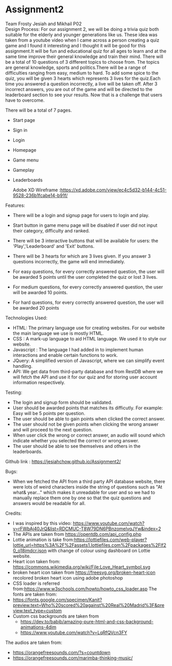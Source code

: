 # Assignment2

Team Frosty
Jesiah and Mikhail P02
<br>
Design Process:
For our assignment 2, we will be doing a trivia quiz both suitable for the elderly and younger generations like us. These idea was taken from a youtube video when I came across a person creating a quiz game and I found it interesting and I thought it will be good for this assignment.It will be fun and educational quiz for all ages to learn and at the same time improve their general knowledge and train their mind. There will be a total of 10 questions of 3 different topics to choose from.
The topics are general knowledge, sports and politics.There will be a range of difficulties ranging from easy, medium to hard.
To add some spice to the quiz, you will be given 3 hearts which represents 3 lives for the quiz.Each time you answered a question incorrectly, a live will be taken off. After 3 incorrect answers, you are out of the game and will be directed to the leaderboard section to see your results. Now that is a challenge that users have to overcome.

There will be a total of 7 pages.

- Start page
- Sign in
- Login
- Homepage
- Game menu
- Gameplay
- Leaderboards

  Adobe XD Wireframe :https://xd.adobe.com/view/ec4c5d32-b144-4c51-9528-236b1fcabe14-b91f/

Features:

- There will be a login and signup page for users to login and play.

- Start button in game menu page will be disabled if user did not input their category, difficulty and ranked.

- There will be 3 interactive buttons that will be available for users: the 'Play','Leaderboard' and 'Exit' buttons.

- There will be 3 hearts for which are 3 lives given. If you answer 3 questions incorrectly, the game will end immediately.

- For easy questions, for every correctly answered question, the user will be awarded 5 points until the user completed the quiz or lost 3 lives.

- For medium questions, for every correctly answered question, the user will be awarded 10 points.

- For hard questions, for every correctly answered question, the user will be awarded 20 points

Technologies Used:

- HTML: The primary language use for creating websites. For our website the main language we use is mostly HTML.
- CSS : A mark-up language to aid HTML language. We used it to style our website.
- Javascript : The language I had added in to implement human interactions and enable certain functions to work.
- JQuery: A simplified version of Javascript, where we can simplify event handling.
- API: We get data from third-party database and from RestDB where we will fetch the API and use it for our quiz and for storing user account information respectively.

Testing:

- The login and signup form should be validated.
- User should be awarded points that matches its difficutly. For example: Easy will be 5 points per question.
- The user should be able to gain points when clicked the correct answer.
- The user should not be given points when clicking the wrong answer and will proceed to the next question.
- When user click the wrong or correct answer, an audio will sound which indicate whether you selected the correct or wrong answer.
- The user should be able to see themselves and others in the leaderboards.

Github link : https://jesiahchow.github.io/Assignment2/

Bugs:

- When we fetched the API from a third party API database website, there were lots of weird characters inside the string
  of questions such as "At what& year..." which makes it unreadable for user and so we had to manually replace them one by one so that the quiz questions and answers would be readable for all.

Credits:

- I was inspired by this video: https://www.youtube.com/watch?v=rFWbAj40JrQ&list=RDCMUC-T8W79DN6PBnzomelvqJYw&index=2
- The APIs are taken from https://opentdb.com/api_config.php
- Lottie animation is take from:https://lottiefiles.com/web-player?lottie_url=https%3A%2F%2Fassets1.lottiefiles.com%2Fpackages%2Flf20_o18imdcr.json with change of colour using dashboard on Lottie website.
- Heart icon taken from: https://commons.wikimedia.org/wiki/File:Love_Heart_symbol.svg
- broken heart icon taken from https://freesvg.org/broken-heart-icon
  recolored broken heart icon using adobe photoshop
- CSS loader is referred from:https://www.w3schools.com/howto/howto_css_loader.asp
  The fonts are taken from:
- https://fonts.google.com/specimen/Kanit?preview.text=Who%20scored%20against%20Real%20Madrid%3F&preview.text_type=custom
- Custom css backgrounds are taken from
  - https://dev.to/babib/amazing-pure-html-and-css-background-animations-4dim
  - https://www.youtube.com/watch?v=LqRfQVcn3FY

The audios are taken from:

- https://orangefreesounds.com/?s=countdown
- https://orangefreesounds.com/marimba-thinking-music/
